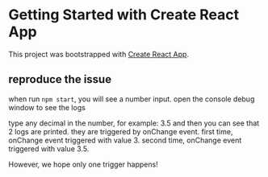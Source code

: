 # Getting Started with Create React App

This project was bootstrapped with [Create React App](https://github.com/facebook/create-react-app).

## reproduce the issue
when run `npm start`, you will see a number input. 
open the console debug window to see the logs

type any decimal in the number, for example: 3.5
and then you can see that 2 logs are printed. they are triggered by onChange event.
first time, onChange event triggered with value 3.
second time, onChange event triggered with value 3.5.

However, we hope only one trigger happens!
